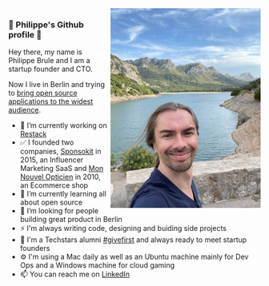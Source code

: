 <img width="300px" align="right" src="https://raw.githubusercontent.com/aboutphilippe/aboutphilippe/main/.github/images/IMG_5346.jpg"/>

### 👋 Philippe's Github profile 👋

Hey there, my name is Philippe Brule and I am a startup founder and CTO.

Now I live in Berlin and trying to [bring open source applications to the widest audience](https://www.restack.io/about?utm_source=github&utm_medium=profile&utm_campaign=philippe&utm_content=githubprofile&utm_term=aboutphilippe).

- 🔭 I’m currently working on [Restack](https://www.restack.io/about?utm_source=github&utm_medium=profile&utm_campaign=philippe&utm_content=githubprofile&utm_term=aboutphilippe)
- ✅ I founded two companies, [Sponsokit](https://www.sponsokit.com) in 2015, an Influencer Marketing SaaS and [Mon Nouvel Opticien](https://www.monnouvelopticien.com) in 2010, an Ecommerce shop
- 🌱 I’m currently learning all about open source
- 🤔 I’m looking for people building great product in Berlin
- ⚡ I'm always writing code, designing and buiding side projects
- 👯 I'm a Techstars alumni [#givefirst](https://www.techstars.com/code-of-conduct) and always ready to meet startup founders
- ⚙️ I'm using a Mac daily as well as an Ubuntu machine mainly for Dev
  Ops and a Windows machine for cloud gaming
- 📫 You can reach me on [LinkedIn](https://www.linkedin.com/in/philippebrule/)
